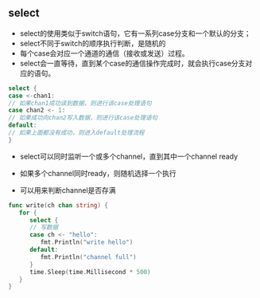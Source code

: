 ## select
- select的使用类似于switch语句，它有一系列case分支和一个默认的分支；
- select不同于switch的顺序执行判断，是随机的
- 每个case会对应一个通道的通信（接收或发送）过程。
- select会一直等待，直到某个case的通信操作完成时，就会执行case分支对应的语句。
```go
select {
case <-chan1:
// 如果chan1成功读到数据，则进行该case处理语句
case chan2 <- 1:
// 如果成功向chan2写入数据，则进行该case处理语句
default:
// 如果上面都没有成功，则进入default处理流程
}
```
- select可以同时监听一个或多个channel，直到其中一个channel ready
- 如果多个channel同时ready，则随机选择一个执行



- 可以用来判断channel是否存满
```go
func write(ch chan string) {
   for {
      select {
      // 写数据
      case ch <- "hello":
         fmt.Println("write hello")
      default:
         fmt.Println("channel full")
      }
      time.Sleep(time.Millisecond * 500)
   }
}
```